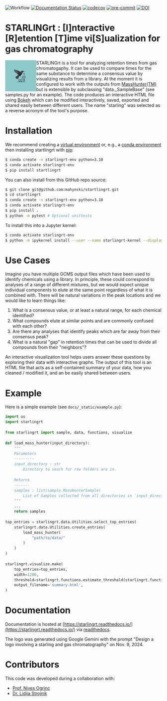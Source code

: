 ![Workflow](https://github.com/mahynski/starlingrt/actions/workflows/python-app.yml/badge.svg?branch=main)
[![Documentation Status](https://readthedocs.org/projects/starlingrt/badge/?version=latest)](https://starlingrt.readthedocs.io/en/latest/?badge=latest)
[![codecov](https://codecov.io/gh/mahynski/starlingrt/branch/main/graph/badge.svg?token=YSLBQ33C7F)](https://codecov.io/gh/mahynski/starlingrt)
[![pre-commit](https://img.shields.io/badge/pre--commit-enabled-brightgreen?logo=pre-commit&logoColor=white)](https://github.com/pre-commit/pre-commit)
[![DOI](https://zenodo.org/badge/331207062.svg)](https://zenodo.org/badge/latestdoi/331207062)
<!--[![DOI](https://zenodo.org/badge/{github_id}.svg)](https://zenodo.org/badge/latestdoi/{github_id})-->

STARLINGrt : [I]nteractive [R]etention [T]ime vi[S]ualization for gas chromatography
===

<img src="docs/_static/logo.png" height="100" align="left" />

STARLINGrt is a tool for analyzing retention times from gas chromatogaphy.  It can be used to compare times for the same substance to determine a consensus value by visualizing results from a library.  At the moment it is configured to work with the outputs from [MassHunter(TM)](https://www.agilent.com/en/product/software-informatics/mass-spectrometry-software) but is extensible by subclassing "data._SampleBase" (see samples.py for an example).  The code produces an interactive HTML file using [Bokeh](https://bokeh.org/) which can be modified interactively, saved, exported and shared easily between different users.  The name "starling" was selected as a reverse acronym of the tool's purpose.

Installation
===

We recommend creating a [virtual environment](https://docs.python.org/3/library/venv.html) or, e.g., a [conda environment](https://docs.conda.io/projects/conda/en/latest/user-guide/tasks/manage-environments.html) then installing startlingrt with [pip](https://pip.pypa.io/en/stable/):

~~~bash
$ conda create -n starlingrt-env python=3.10
$ conda activate starlingrt-env
$ pip install startlingrt
~~~

You can also install from this GitHub repo source:

~~~bash
$ git clone git@github.com:mahynski/startlingrt.git
$ cd startlingrt
$ conda create -n starlingrt-env python=3.10
$ conda activate starlingrt-env
$ pip install .
$ python -m pytest # Optional unittests
~~~

To install this into a Jupyter kernel:

~~~bash
$ conda activate starlingrt-env
$ python -m ipykernel install --user --name starlingrt-kernel --display-name "starlingrt-kernel"
~~~

Use Cases
===

Imagine you have multiple GCMS output files which have been used to identify chemicals using a library. 
In principle, these could correspond to analyses of a range of different mixtures, but we would expect unique individual components to elute at the same point regardless of what it is combined with.
There will be natural variations in the peak locations and we would like to learn things like:

1. What is a consensus value, or at least a natural range, for each chemical identified?
2. What compounds elute at similar points and are commonly confused with each other?
3. Are there any analyses that identify peaks which are far away from their consensus peak?
4. What is a natural "gap" in retention times that can be used to divide all compounds from their "neighbors"?

An interactive visualization tool helps users answer these questions by exploring their data with interactive graphs.
The output of this tool is an HTML file that acts as a self-contained summary of your data, how you cleaned / modified it, and an be easily shared between users.

Example
===

Here is a simple example (see `docs/_static/example.py`):

~~~python
import os
import starlingrt

from starlingrt import sample, data, functions, visualize

def load_mass_hunter(input_directory):
    """
    Parameters   
    ---------
    input_directory : str
        Directory to seach for raw folders are in.

    Returns
    -------
    samples : list(sample.MassHunterSample)
        List of Samples collected from all directories in `input_directory`.
    """
    ...
    return samples

top_entries = starlingrt.data.Utilities.select_top_entries(
    starlingrt.data.Utilities.create_entries(
        load_mass_hunter(
            "path/to/data/"
        )
    )
)

starlingrt.visualize.make(
    top_entries=top_entries, 
    width=1200,
    threshold=starlingrt.functions.estimate_threshold(starlingrt.functions.get_dataframe(top_entries)[0]),
    output_filename='summary.html',
)
~~~

Documentation
===

Documentation is hosted at [https://starlingrt.readthedocs.io/](https://starlingrt.readthedocs.io/) via [readthedocs](https://about.readthedocs.com/).

The logo was generated using Google Gemini with the prompt "Design a logo involving a starling and gas chromatography" on Nov. 9, 2024.

Contributors
===

This code was developed during a collaboration with:

* [Prof. Nives Ogrinc](https://orcid.org/0000-0002-0773-0095)
* [Dr. Lidija Strojnik](https://orcid.org/0000-0003-1898-9147)
